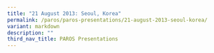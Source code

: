 ```yaml
---
title: "21 August 2013: Seoul, Korea"
permalink: /paros/paros-presentations/21-august-2013-seoul-korea/
variant: markdown
description: ""
third_nav_title: PAROS Presentations
---
```


